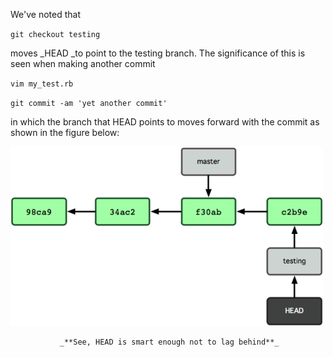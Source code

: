 We've noted that

`git checkout testing`

moves \_HEAD \_to point to the testing branch. The significance of this is seen when making another commit

`vim my_test.rb`

`git commit -am 'yet another commit'`

in which the branch that HEAD points to moves forward with the commit as shown in the figure below:





![](/assets/imp9.png)



               _**See, HEAD is smart enough not to lag behind**_


